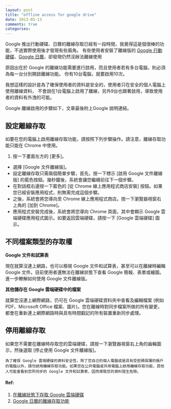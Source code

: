 ```yaml
---
layout: post
title: "offline access for google drive"
date: 2013-05-13
comments: true
categories: 
---
```


Google 推出行動硬碟、日曆的離線存取已經有一段時間，我覺得這是個很棒的功能，不過實際使用後才發現有些眉角。
有些使用者安裝了離線版的 [Google 行動硬碟](https://chrome.google.com/webstore/detail/google-drive/apdfllckaahabafndbhieahigkjlhalf?hl=zh-TW)、[Google 日曆](https://chrome.google.com/webstore/detail/google-calendar/ejjicmeblgpmajnghnpcppodonldlgfn?hl=zh-TW)，卻發現仍然沒辦法離線使用

原因出在於 Google 的離線功能需要進行啟用，而且使用者若有多台電腦，則必須為每一台分別開啟離線功能。
你有10台電腦，就要啟用10次。

我想這樣的設計是為了確保使用者的資料是安全的，使用者只在安全的個人電腦上使用離線資料，
不會說在1台電腦上啟用了離線，另外9台也跟著啟用，導致使用者的資料有外洩的可能。

Google 離線啟用的步驟如下，文章最後附上Google 說明連結。

## 設定離線存取

如要在您的電腦上啟用離線存取功能，請按照下列步驟操作。請注意，離線存取功能只能在 Chrome 中使用。

1. 按一下畫面左方的 [更多]。
* 選擇 [Google 文件離線版]。
* 設定離線存取只需兩個簡單步驟，首先，按一下標示 [啟用 Google 文件離線版] 的藍色按鈕。幾秒鐘後，系統會讓您繼續前往下一個步驟。
* 在對話框右邊按一下藍色的 [從 Chrome 線上應用程式商店安裝] 按鈕。如果您已經安裝應用程式，則無需完成這個步驟。
* 之後，系統會將您導向至 Chrome 線上應用程式商店。按一下瀏覽器視窗右上角的 [加到 Chrome]。
* 應用程式安裝完成後，系統會將您導向 Chrome 頁面，其中會顯示 Google 雲端硬碟應用程式圖示。如要返回雲端硬碟，請按一下 [Google 雲端硬碟] 圖示。

## 不同檔案類型的存取權

**Google 文件和試算表**

現在就算沒連上網路，也可以檢視 Google 文件和試算表，甚至可以在離線時編輯 Google 文件。目前使用者還無法在離線狀態下查看 Google 簡報、表單或繪圖。進一步瞭解如何使用 Google 文件離線版。

**其他儲存在 Google 雲端硬碟中的檔案**

就算您沒連上網際網路，仍可在 Google 雲端硬碟資料夾中查看及編輯檔案 (例如 PDF、Microsoft Office 檔案、圖片)。您在離線時對同步檔案所做的所有變更，都會在重新連上網際網路時與具有時間戳記的所有裝置重新同步處理。

## 停用離線存取

如果您不需要在離線時存取您的雲端硬碟，請按一下瀏覽器視窗右上角的齒輪圖示，然後選取 [停止使用 Google 文件離線版]。

`為了確保 Google 雲端硬碟的資料安全性，除了您自己的個人電腦或是具有受密碼保護的帳戶的電腦以外，請勿啟用離線存取功能。如果您在公共電腦或共用電腦上啟用離線存取功能，其他人可能會看到您所同步的 Google 文件和試算表，因而導致您的資料發生危險。`

#### Ref:

1. [在離線狀態下存取 Google 雲端硬碟](http://support.google.com/drive/bin/answer.py?hl=b5&hlrm=en&answer=2375012)
2. [Google 日曆的離線存取功能](https://support.google.com/calendar/answer/1340696?hl=zh-Hant&uls=zh-Hant)
